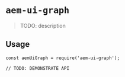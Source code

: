 # `aem-ui-graph`

> TODO: description

## Usage

```
const aemUiGraph = require('aem-ui-graph');

// TODO: DEMONSTRATE API
```

